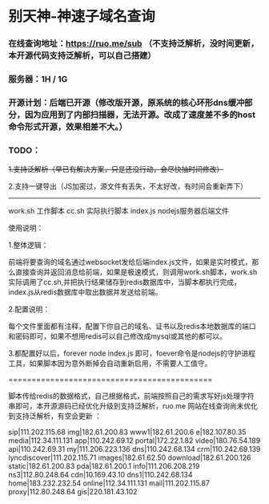 # 别天神-神速子域名查询

### 在线查询地址：https://ruo.me/sub （不支持泛解析，没时间更新，本开源代码支持泛解析，可以自己搭建）

### 服务器：1H / 1G

### 开源计划：后端已开源（修改版开源，原系统的核心环形dns缓冲部分，因为应用到了内部扫描器，无法开源。改成了速度差不多的host命令形式开源，效果相差不大。）

### TODO：

~~1.支持泛解析（早已有解决方案，只是还没行动，会尽快抽时间修改）~~

2.支持一键导出（JS加密过，源文件有丢失，不太好改，有时间会重新弄下）

---

work.sh 工作脚本
cc.sh   实际执行脚本
index.js   nodejs服务器后端文件


使用说明：

1.整体逻辑：

前端将要查询的域名通过websocket发给后端index.js文件，如果是实时模式，那么直接查询并返回消息给前端，如果是极速模式，则调用work.sh脚本，work.sh实际调用了cc.sh,并把执行结果储存到redis数据库中，当脚本都执行完成，index.js从redis数据库中取出数据并发送给前端。


2.配置说明：

每个文件里面都有注释，配置下你自己的域名、证书以及redis本地数据库的端口和密码即可，如果不想用redis可以自己修改成mysql或其他的都可以。

3.都配置好以后，forever node index.js 即可，foever命令是nodejs的守护进程工具，如果脚本因为意外断掉会自动重新启用，不需要人工值守。


============================================

脚本传给redis的数据格式，自己根据格式，前端按照自己的需求写好js处理字符串即可，本开源源码已经优化升级到支持泛解析，ruo.me 网站在线查询尚未优化到支持泛解析，有空会更新 ：

sip|111.202.115.68
img|182.61.200.83
www1|182.61.200.6
e|182.107.80.35
media|112.34.111.131
app|110.242.69.12
portal|172.22.1.82
video|180.76.54.189
api|110.242.69.31
my|111.206.223.136
dns|110.242.68.134
crm|110.242.69.139
lyncdiscover|111.202.115.71
images|182.61.62.50
download|182.61.200.126
static|182.61.200.83
pda|182.61.200.1
info|111.206.208.219
ns3|112.80.248.64
cdn|10.169.43.10
dns1|110.242.68.134
home|183.232.232.54
online|112.34.111.131
mail|111.202.115.87
proxy|112.80.248.64
gis|220.181.43.102

